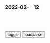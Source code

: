 ### 2022-02-　12

```note
```

<table id="tbc" style="white-space:pre-wrap">
</table>
<button onclick="toggleb()">toggle</button>
<button onclick="loadparse()">loadparse</button>
<br>
<!-- 🌸<br>🍅-　-🍑<hr>🍀 -->
<pre>
<textarea rows="30" cols="100" style="display: none" id="tar">

<h4 style="color:#1E90FF">刘华强叫板封飙：跟我刘华强拼，你有这个实力吗,影视,犯罪片,好看视频</h4>
https://haokan.baidu.com/v?vid=8510014068729395135&sfrom=baidu-feed

j击小霸王
胡大海就是🐮，你可以拿枪指我，可以让我跪下，也可以砍我，但是烟我得抽，气质不能丢！

<font size="1" style="color:#DCDCDC">2022/2/12 下午9:36:38</font>

<h4 style="color:#1E90FF">士族门阀制度历经三g两晋南北朝，为何在隋唐却走向了衰落？</h4>
https://mbd.baidu.com/newspage/data/landingsuper?context=%7B%22nid%22%3A%22news_9200958041278297774%22%7D&n_type=-1&p_from=-1

士族维持其声望的重要标志就是血统，而延续血统的重要手段则要依靠婚配。所以，世家大族都习惯于内部通婚，以维护他们高贵的血统，以及与寒门的区别。

关陇集团门阀贵族都出身于历朝显宦之家，代代相荫，形成了庞大的家族势力。他们互相通婚，枝叶相连，从而形成了特殊的利益集团，不仅排斥集团之外的人，而且对皇家也构成很大的威胁。

武则天要在政治上有所做为，那些士族大家是不可能支持的，这样一来，她就要大力扶持庶族出身的官员，严厉打击关陇贵族集团。

武则天认为，只有摧毁门阀z度，根除门阀观念，才能使人才源源不断地涌现出来，为统治者所用。

<font size="1" style="color:#DCDCDC">2022/2/12 下午9:00:28</font>

<h4 style="color:#1E90FF">岛内音乐节宣传文案用“说唱”被网暴，台媒体人：文化自卑</h4>
https://mbd.baidu.com/newspage/data/landingsuper?context=%7B%22nid%22%3A%22news_8900450453685264552%22%7D&n_type=-1&p_from=-1

岛内音乐节宣传文案用“说唱”被网暴，台媒体人：文化自卑

<font size="1" style="color:#DCDCDC">2022/2/11 下午8:35:59</font>

<h4 style="color:#1E90FF">为何隔着4米长桌谈话？马克龙随行人员：怕被e罗斯“掌握”马克龙DNA，拒绝接受e方新冠检测</h4>
https://mbd.baidu.com/newspage/data/landingsuper?context=%7B%22nid%22%3A%22news_9414170762049023123%22%7D&n_type=-1&p_from=-1

l南校草少年
我跟马克龙想的一样，感觉现在检测可能就是在收集DNA等数据

<font size="1" style="color:#DCDCDC">2022/2/11 下午5:19:36</font>

<h4 style="color:#1E90FF">历史上“臭名昭著的3人”，却被如今的影视剧洗白，成了好人？</h4>
https://mbd.baidu.com/newspage/data/landingsuper?context=%7B%22nid%22%3A%22news_9177976749213126200%22%7D&n_type=-1&p_from=-1

<font size="1" style="color:#DCDCDC">2022/2/11 下午5:20:14</font>

<h4 style="color:#1E90FF">这个请假条必须批！上海男子发现同事请假参加冬奥会顺手获得铜牌</h4>
https://mbd.baidu.com/newspage/data/landingsuper?context=%7B%22nid%22%3A%22news_9360009265927211076%22%7D&n_type=-1&p_from=-1

<font size="1" style="color:#DCDCDC">2022/2/11 下午5:15:56</font>

jm帝gsh
战争即和平

<h4 style="color:#1E90FF">战争即和平，“一镜到底”的反乌托邦！这部动画很有深度</h4>
https://baijiahao.baidu.com/s?id=1659013296585888964&wfr=spider&for=pc

就像《1984》中的果尔德施因坦、《浪潮》中楼下的陌生班级、《来自新世界》中“八丁标”之外虚构的恶鬼，这些不存在的“战争”，却成了维持内部“和平”的手段。

<font size="1" style="color:#DCDCDC">2022/2/11 下午2:09:55</font>

<h4 style="color:#1E90FF">诺贝尔生理学或医学奖得主参加反y苗集会，竟称“未接种疫y苗的人将拯救人类”_腾讯新闻</h4>
https://new.qq.com/omn/20220118/20220118A07HWZ00.html

<font size="1" style="color:#DCDCDC">2022/2/11 下午1:30:42</font>

<h4 style="color:#1E90FF">艾滋病毒发现者蒙塔尼耶去世，生前因反对新冠y苗备受批评</h4>
https://mbd.baidu.com/newspage/data/landingsuper?context=%7B%22nid%22%3A%22news_9041809569786155142%22%7D&n_type=-1&p_from=-1

<font size="1" style="color:#DCDCDC">2022/2/11 下午1:28:35</font>

<h4 style="color:#1E90FF">Moderna的艾滋病毒疫苗已正式开始人体试验</h4>
https://view.inews.qq.com/a/20220130A08WVN00

<font size="1" style="color:#DCDCDC">2022/2/11 下午1:30:55</font>

<h4 style="color:#1E90FF">神仙道士贾士芳：雍正帝亲自下旨处决，原因竟是救了皇帝的命</h4>
https://baijiahao.baidu.com/s?id=1692137739761620518&wfr=spider&for=pc

雍正帝身体大为好转，但是并没有彻底的痊愈，有时候还会偶有所发，身体状况几乎离不开贾士芳。贾士芳要雍正帝身体“安”就“安”，要其“不安”就“不安”。

一月以来，朕躬虽已大愈，然起居寝食之间，伊欲令安则安，伊欲令不安则果觉不适。

雍正帝认为贾士芳是通过妖术来控制皇帝，帝王对权力的极度痴迷，以及对任何事情的极度敏感导致了雍正帝丧失了基本的判断。

最令人讽刺的是，满清200多年历史里，恰恰雍正帝是唯一一个信奉道教的清朝皇帝，而最后他也是死在了道士帮其修炼的丹药上。

<font size="1" style="color:#DCDCDC">2022/2/11 上午10:23:20</font>

</textarea>
</pre>
<!-- 🍀<br>🍑-　-🍅<hr>🌸 -->

```tip
```

<script src="https://cdn.jsdelivr.net/npm/jquery@3.5.1/dist/jquery.min.js"></script>

<link rel="stylesheet" href="https://cdn.jsdelivr.net/gh/fancyapps/fancybox@3.5.7/dist/jquery.fancybox.min.css" />
<script src="https://cdn.jsdelivr.net/gh/fancyapps/fancybox@3.5.7/dist/jquery.fancybox.min.js"></script>

<script type="text/javascript">

var __urlRegex = /(\b(https?|ftp|file):\/\/[-A-Z0-9+&@#\/%?=~_|!:,.;]*[-A-Z0-9+&@#\/%=~_|])/ig;
var __imgRegex = /\.(?:jpe?g|gif|png|webp)$/i;

loadparse();

function parseURL($string){

    var exp = __urlRegex;
    return $string.replace(exp,function(match){
            __imgRegex.lastIndex=0;
            if(__imgRegex.test(match)){
                return '<a data-fancybox="gallery" href="' + match.replace("/p=700", "")
                 + '"><img src="' + match.replace("/p=700", "/p=160x200")+'" width="64"></a>';
            }
            else{
                return '<a href="' + match + '" target="_blank">' + match + '</a>';
            }
        }
    );
}

function loadparse() {
  tbc.innerHTML = parseURL(tar.value);
}

function toggleb() {
  var x = document.getElementById("tar");
  if (x.style.display === "none") {
    x.style.display = "";
  } else {
    x.style.display = "none";
  }
}

</script>
